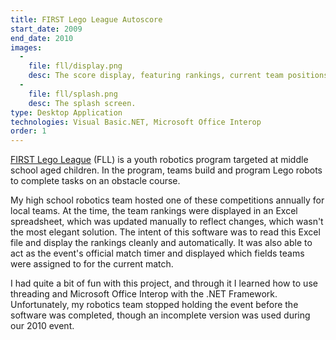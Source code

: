 ```yaml
---
title: FIRST Lego League Autoscore
start_date: 2009
end_date: 2010
images:
  -
    file: fll/display.png
    desc: The score display, featuring rankings, current team positions, and a game timer.
  -
    file: fll/splash.png
    desc: The splash screen.
type: Desktop Application
technologies: Visual Basic.NET, Microsoft Office Interop
order: 1
---
```

[FIRST Lego League](http://www.usfirst.org/roboticsprograms/fll) (FLL) is a youth robotics program targeted at middle
school aged children. In the program, teams build and program Lego robots to complete tasks on an obstacle course.

My high school robotics team hosted one of these competitions annually for local teams. At the time, the team rankings
were displayed in an Excel spreadsheet, which was updated manually to reflect changes, which wasn't the most elegant
solution. The intent of this software was to read this Excel file and display the rankings cleanly and automatically.
It was also able to act as the event's official match timer and displayed which fields teams were assigned to for the
current match.

I had quite a bit of fun with this project, and through it I learned how to use threading and Microsoft Office Interop
with the .NET Framework. Unfortunately, my robotics team stopped holding the event before the software was completed,
though an incomplete version was used during our 2010 event.
